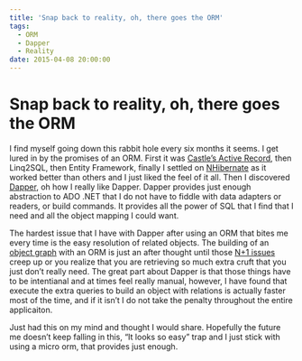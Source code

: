 ```yaml
---
title: 'Snap back to reality, oh, there goes the ORM'
tags:
  - ORM
  - Dapper
  - Reality
date: 2015-04-08 20:00:00
---
```


# Snap back to reality, oh, there goes the ORM

I find myself going down this rabbit hole every six months it seems. I get
lured in by the promises of an ORM. First it was [Castle’s Active Record](http://www.castleproject.org/projects/activerecord/), then
Linq2SQL, then Entity Framework, finally I settled on [NHibernate](http://nhibernate.info/) as it worked
better than others and I just liked the feel of it all. Then I discovered
[Dapper](https://github.com/StackExchange/dapper-dot-net), oh how I really like Dapper. Dapper provides just enough abstraction to
ADO .NET that I do not have to fiddle with data adapters or readers, or build
commands. It provides all the power of SQL that I find that I need and all the
object mapping I could want.

The hardest issue that I have with Dapper after using an ORM that bites me every
time is the easy resolution of related objects. The building of an [object graph](http://www.elegantcoding.com/2011/08/object-graph.html)
with an ORM is just an after thought until those [N+1 issues](http://ayende.com/blog/1328/combating-the-select-n-1-problem-in-nhibernate) creep up or you
realize that you are retrieving so much extra cruft that you just don’t really
need. The great part about Dapper is that those things have to be intentianal
and at times feel really manual, however, I have found that execute the extra
queries to build an object with relations is actually faster most of the time,
and if it isn’t I do not take the penalty throughout the entire applicaiton.

Just had this on my mind and thought I would share. Hopefully the future me
doesn’t keep falling in this, “It looks so easy” trap and I just stick with
using a micro orm, that provides just enough.